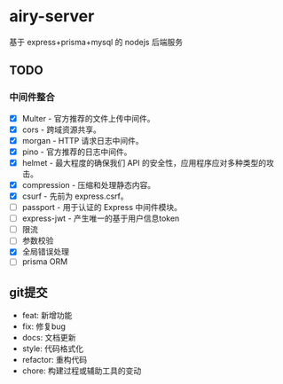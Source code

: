 # airy-server

基于 express+prisma+mysql 的 nodejs 后端服务

## TODO

### 中间件整合

- [x] Multer - 官方推荐的文件上传中间件。
- [x] cors - 跨域资源共享。
- [x] morgan - HTTP 请求日志中间件。
- [x] pino - 官方推荐的日志中间件。
- [x] helmet - 最大程度的确保我们 API 的安全性，应用程序应对多种类型的攻击。
- [x] compression - 压缩和处理静态内容。
- [x] csurf - 先前为 express.csrf。
- [ ] passport - 用于认证的 Express 中间件模块。
- [ ] express-jwt - 产生唯一的基于用户信息token
- [ ] 限流
- [ ] 参数校验
- [x] 全局错误处理
- [ ] prisma ORM

## git提交

- feat: 新增功能
- fix: 修复bug
- docs: 文档更新
- style: 代码格式化
- refactor: 重构代码
- chore: 构建过程或辅助工具的变动
